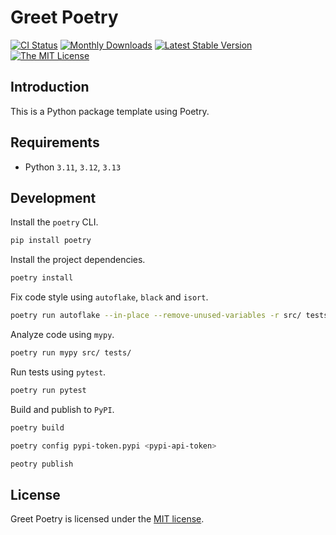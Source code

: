 # Greet Poetry

<a href="https://github.com/seriquynh/greet-poetry/actions"><img src="https://github.com/seriquynh/greet-poetry/workflows/test/badge.svg" alt="CI Status"></a>
<a href="https://pypi.org/project/greet-poetry"><img src="https://img.shields.io/pypi/dm/greet-poetry" alt="Monthly Downloads"></a>
<a href="https://pypi.org/project/greet-poetry"><img src="https://img.shields.io/pypi/v/greet-poetry" alt="Latest Stable Version"></a>
<a href="https://pypi.org/project/greet-poetry"><img src="https://img.shields.io/pypi/l/greet-poetry" alt="The MIT License"></a>

## Introduction

This is a Python package template using Poetry.

## Requirements

- Python `3.11`, `3.12`, `3.13`

## Development

Install the `poetry` CLI.

```bash
pip install poetry
```

Install the project dependencies.

```bash
poetry install
```

Fix code style using `autoflake`, `black` and `isort`.

```bash
poetry run autoflake --in-place --remove-unused-variables -r src/ tests/; poetry run black src/ tests/; poetry run isort src/ tests/;
```

Analyze code using `mypy`.

```bash
poetry run mypy src/ tests/
```

Run tests using `pytest`.

```bash
poetry run pytest
```

Build and publish to `PyPI`.

```bash
poetry build

poetry config pypi-token.pypi <pypi-api-token>

peotry publish
```

## License

Greet Poetry is licensed under the [MIT license](LICENSE.md).
